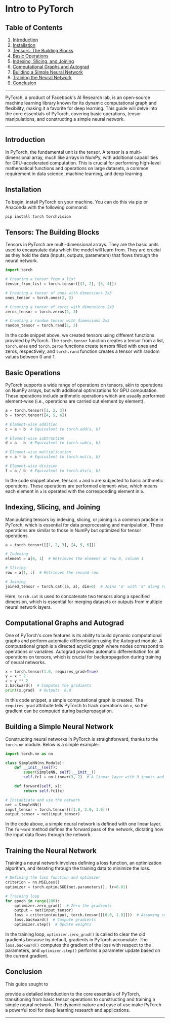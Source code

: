 # Intro to PyTorch


## Table of Contents

1. [Introduction](#introduction)
2. [Installation](#installation)
3. [Tensors: The Building Blocks](#tensors-the-building-blocks)
4. [Basic Operations](#basic-operations)
5. [Indexing, Slicing, and Joining](#indexing-slicing-and-joining)
6. [Computational Graphs and Autograd](#computational-graphs-and-autograd)
7. [Building a Simple Neural Network](#building-a-simple-neural-network)
8. [Training the Neural Network](#training-the-neural-network)
9. [Conclusion](#conclusion)


---

PyTorch, a product of Facebook's AI Research lab, is an open-source machine learning library known for its dynamic computational graph and flexibility, making it a favorite for deep learning. This guide will delve into the core essentials of PyTorch, covering basic operations, tensor manipulations, and constructing a simple neural network.

---

## Introduction

In PyTorch, the fundamental unit is the tensor. A tensor is a multi-dimensional array, much like arrays in NumPy, with additional capabilities for GPU-accelerated computation. This is crucial for performing high-level mathematical functions and operations on large datasets, a common requirement in data science, machine learning, and deep learning.

## Installation

To begin, install PyTorch on your machine. You can do this via pip or Anaconda with the following command:

```bash
pip install torch torchvision

```

## Tensors: The Building Blocks

Tensors in PyTorch are multi-dimensional arrays. They are the basic units used to encapsulate data which the model will learn from. They are crucial as they hold the data (inputs, outputs, parameters) that flows through the neural network.

```python
import torch

# Creating a tensor from a list
tensor_from_list = torch.tensor([[1, 2], [3, 4]])

# Creating a tensor of ones with dimensions 2x3
ones_tensor = torch.ones(2, 3)

# Creating a tensor of zeros with dimensions 2x3
zeros_tensor = torch.zeros(2, 3)

# Creating a random tensor with dimensions 2x3
random_tensor = torch.rand(2, 3)

```

In the code snippet above, we created tensors using different functions provided by PyTorch. The `torch.tensor` function creates a tensor from a list, `torch.ones` and `torch.zeros` functions create tensors filled with ones and zeros, respectively, and `torch.rand` function creates a tensor with random values between 0 and 1.

## Basic Operations

PyTorch supports a wide range of operations on tensors, akin to operations on NumPy arrays, but with additional optimizations for GPU computation. These operations include arithmetic operations which are usually performed element-wise (i.e., operations are carried out element by element).

```python
a = torch.tensor([1, 2, 3])
b = torch.tensor([4, 5, 6])

# Element-wise addition
c = a + b  # Equivalent to torch.add(a, b)

# Element-wise subtraction
d = a - b  # Equivalent to torch.sub(a, b)

# Element-wise multiplication
e = a * b  # Equivalent to torch.mul(a, b)

# Element-wise division
f = a / b  # Equivalent to torch.div(a, b)

```

In the code snippet above, tensors `a` and `b` are subjected to basic arithmetic operations. These operations are performed element-wise, which means each element in `a` is operated with the corresponding element in `b`.

## Indexing, Slicing, and Joining

Manipulating tensors by indexing, slicing, or joining is a common practice in PyTorch, which is essential for data preprocessing and manipulation. These operations are similar to those in NumPy but optimized for tensor operations.

```python
a = torch.tensor([[1, 2, 3], [4, 5, 6]])

# Indexing
element = a[0, 1]  # Retrieves the element at row 0, column 1

# Slicing
row = a[1, :]  # Retrieves the second row

# Joining
joined_tensor = torch.cat((a, a), dim=0)  # Joins 'a' with 'a' along rows

```

Here, `torch.cat` is used to concatenate two tensors along a specified dimension, which is essential for merging datasets or outputs from multiple neural network layers.

## Computational Graphs and Autograd

One of PyTorch's core features is its ability to build dynamic computational graphs and perform automatic differentiation using the Autograd module. A computational graph is a directed acyclic graph where nodes correspond to operations or variables. Autograd provides automatic differentiation for all operations on tensors, which is crucial for backpropagation during training of neural networks.

```python
x = torch.tensor(1.0, requires_grad=True)
y = x * 2
z = y ** 2
z.backward()  # Computes the gradients
print(x.grad)  # Outputs '8.0'

```

In this code snippet, a simple computational graph is created. The `requires_grad` attribute tells PyTorch to track operations on `x`, so the gradient can be computed during backpropagation.

## Building a Simple Neural Network

Constructing neural networks in PyTorch is straightforward, thanks to the `torch.nn` module. Below is a simple example:

```python
import torch.nn as nn

class SimpleNN(nn.Module):
    def __init__(self):
        super(SimpleNN, self).__init__()
        self.fc1 = nn.Linear(3, 2)  # A linear layer with 3 inputs and 2 outputs

    def forward(self, x):
        return self.fc1(x)

# Instantiate and use the network
net = SimpleNN()
input_tensor = torch.tensor([[1.0, 2.0, 3.0]])
output_tensor = net(input_tensor)

```

In the code above, a simple neural network is defined with one linear layer. The `forward` method defines the forward pass of the network, dictating how the input data flows through the network.

## Training the Neural Network

Training a neural network involves defining a loss function, an optimization algorithm, and iterating through the training data to minimize the loss.

```python
# Defining the loss function and optimizer
criterion = nn.MSELoss()
optimizer = torch.optim.SGD(net.parameters(), lr=0.01)

# Training loop
for epoch in range(100):
    optimizer.zero_grad()  # Zero the gradients
    output = net(input_tensor)
    loss = criterion(output, torch.tensor([[0.0, 1.0]]))  # Assuming some target values
    loss.backward()  # Compute gradients
    optimizer.step()  # Update weights

```

In the training loop, `optimizer.zero_grad()` is called to clear the old gradients because by default, gradients in PyTorch accumulate. The `loss.backward()` computes the gradient of the loss with respect to the parameters, and `optimizer.step()` performs a parameter update based on the current gradient.

## Conclusion

This guide sought to

provide a detailed introduction to the core essentials of PyTorch, transitioning from basic tensor operations to constructing and training a simple neural network. The dynamic nature and ease of use make PyTorch a powerful tool for deep learning research and applications.

---
